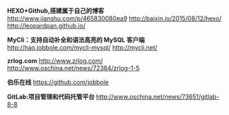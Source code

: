 **HEXO+Github,搭建属于自己的博客** 
  http://www.jianshu.com/p/465830080ea9
  http://baixin.io/2015/08/12/hexo/
  http://leopardpan.github.io/

**MyCli：支持自动补全和语法高亮的 MySQL 客户端**
  http://hao.jobbole.com/mycli-mysql/
  http://mycli.net/

**zrlog.com**
http://www.zrlog.com/
http://www.oschina.net/news/72384/zrlog-1-5

**伯乐在线**
https://github.com/jobbole

**GitLab:项目管理和代码托管平台**
http://www.oschina.net/news/73651/gitlab-8-8
